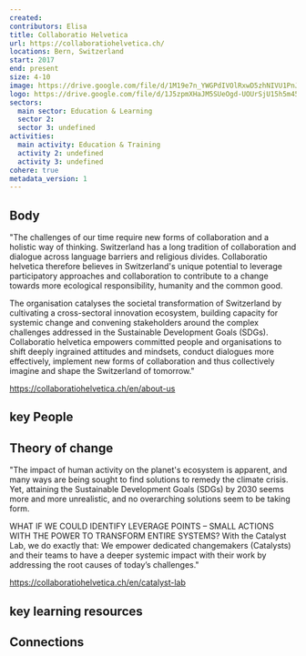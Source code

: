 ```yaml
---
created:
contributors: Elisa
title: Collaboratio Helvetica
url: https://collaboratiohelvetica.ch/
locations: Bern, Switzerland
start: 2017
end: present
size: 4-10
image: https://drive.google.com/file/d/1M19e7n_YWGPdIVOlRxwD5zhNIVU1PnJW/view?usp=drive_link
logo: https://drive.google.com/file/d/1J5zpmXHaJM5SUeOgd-UOUrSjU15h5m45/view?usp=drive_link
sectors:
  main sector: Education & Learning
  sector 2: 
  sector 3: undefined
activities: 
  main activity: Education & Training
  activity 2: undefined
  activity 3: undefined
cohere: true
metadata_version: 1
---
```



## Body

"The challenges of our time require new forms of collaboration and a holistic way of thinking. Switzerland has a long tradition of collaboration and dialogue across language barriers and religious divides. Collaboratio helvetica therefore believes in Switzerland's unique potential to leverage participatory approaches and collaboration to contribute to a change towards more ecological responsibility, humanity and the common good. 

The organisation catalyses the societal transformation of Switzerland by cultivating a cross-sectoral innovation ecosystem, building capacity for systemic change and convening stakeholders around the complex challenges addressed in the Sustainable Development Goals (SDGs). Collaboratio helvetica empowers committed people and organisations to shift deeply ingrained attitudes and mindsets,  conduct dialogues more effectively, implement new forms of collaboration and thus collectively imagine and shape the Switzerland of tomorrow."

https://collaboratiohelvetica.ch/en/about-us


## key People



## Theory of change

"The impact of human activity on the planet's ecosystem is apparent, and many ways are being sought to find solutions to remedy the climate crisis. Yet, attaining the Sustainable Development Goals (SDGs) by 2030 seems more and more unrealistic, and no overarching solutions seem to be taking form.

WHAT IF WE COULD IDENTIFY LEVERAGE POINTS – SMALL ACTIONS WITH THE POWER TO TRANSFORM ENTIRE SYSTEMS?
With the Catalyst Lab, we do exactly that: We empower dedicated changemakers (Catalysts) and their teams to have a deeper systemic impact with their work by addressing the root causes of today’s challenges."

https://collaboratiohelvetica.ch/en/catalyst-lab

## key learning resources



## Connections



